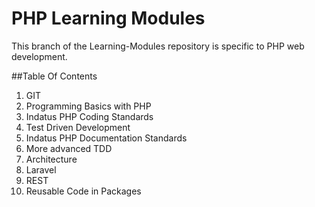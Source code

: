 # PHP Learning Modules

This branch of the Learning-Modules repository is specific to PHP web development.

##Table Of Contents

1.  GIT
2.  Programming Basics with PHP
3.  Indatus PHP Coding Standards
4.  Test Driven Development
5.  Indatus PHP Documentation Standards
6.  More advanced TDD
7.  Architecture
8.  Laravel
9.  REST
10. Reusable Code in Packages
